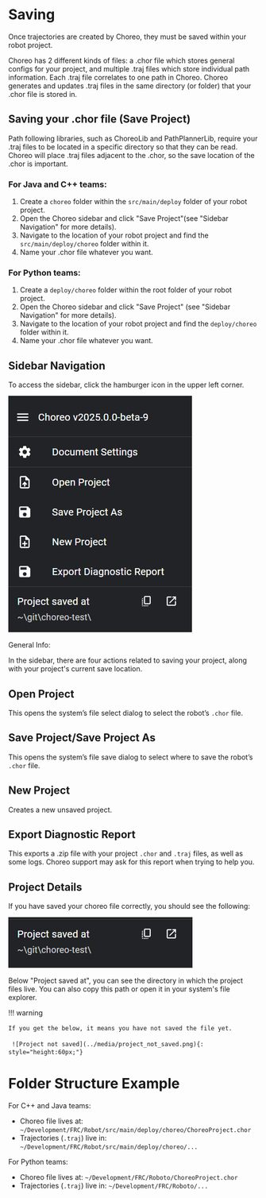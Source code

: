 # Saving

Once trajectories are created by Choreo, they must be saved within your robot project.

Choreo has 2 different kinds of files: a .chor file which stores general configs for your project,
and multiple .traj files which store individual path information. Each .traj file correlates to one path in Choreo. Choreo generates and updates .traj files
in the same directory (or folder) that your .chor file is stored in.

## Saving your .chor file (Save Project)

Path following libraries, such as ChoreoLib and PathPlannerLib, require your .traj files to be located
in a specific directory so that they can be read. Choreo will place .traj files adjacent to the .chor, so the save location of the .chor is important.

### For Java and C++ teams:

1. Create a `choreo` folder within the `src/main/deploy` folder of your robot project.
2. Open the Choreo sidebar and click "Save Project"(see "Sidebar Navigation" for more details).
3. Navigate to the location of your robot project and find the `src/main/deploy/choreo` folder within it.
4. Name your .chor file whatever you want.

### For Python teams:

1. Create a `deploy/choreo` folder within the root folder of your robot project.
2. Open the Choreo sidebar and click "Save Project" (see "Sidebar Navigation" for more details).
3. Navigate to the location of your robot project and find the `deploy/choreo` folder within it.
4. Name your .chor file whatever you want.



## Sidebar Navigation

To access the sidebar, click the hamburger icon in the upper left corner.

![Sidebar image](../media/sidebar.png)

General Info:

In the sidebar, there are four actions related to saving your project, along with your project's current save location.

## Open Project

This opens the system’s file select dialog to select the robot’s `.chor` file.

## Save Project/Save Project As

This opens the system’s file save dialog to select where to save the robot’s `.chor` file.

## New Project

Creates a new unsaved project.

## Export Diagnostic Report

This exports a .zip file with your project `.chor` and `.traj` files, as well as some logs. Choreo support may ask for this report when trying to help you.

## Project Details

If you have saved your choreo file correctly, you should see the following:

![Project Info](../media/project_info.png)

Below "Project saved at", you can see the directory in which the project files live. You can also copy this path or open it in your system's file explorer.

!!! warning

    If you get the below, it means you have not saved the file yet.

     ![Project not saved](../media/project_not_saved.png){: style="height:60px;"}

# Folder Structure Example

For C++ and Java teams:

- Choreo file lives at: `~/Development/FRC/Robot/src/main/deploy/choreo/ChoreoProject.chor`
- Trajectories (`.traj`) live in: `~/Development/FRC/Robot/src/main/deploy/choreo/...`

For Python teams:

- Choreo file lives at: `~/Development/FRC/Roboto/ChoreoProject.chor`
- Trajectories (`.traj`) live in: `~/Development/FRC/Roboto/...`
